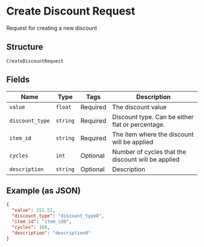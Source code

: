 
# Create Discount Request

Request for creating a new discount

## Structure

`CreateDiscountRequest`

## Fields

| Name | Type | Tags | Description |
|  --- | --- | --- | --- |
| `value` | `float` | Required | The discount value |
| `discount_type` | `string` | Required | Discount type. Can be either flat or percentage. |
| `item_id` | `string` | Required | The item where the discount will be applied |
| `cycles` | `int` | Optional | Number of cycles that the discount will be applied |
| `description` | `string` | Optional | Description |

## Example (as JSON)

```json
{
  "value": 251.52,
  "discount_type": "discount_type8",
  "item_id": "item_id0",
  "cycles": 168,
  "description": "description0"
}
```


